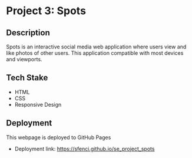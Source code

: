 # Project 3: Spots

## Description

Spots is an interactive social media web application where users view and like photos of other users. This application compatible with most devices and viewports.

## Tech Stake

- HTML
- CSS
- Responsive Design

## Deployment

This webpage is deployed to GitHub Pages

- Deployment link: https://sfenci.github.io/se_project_spots

